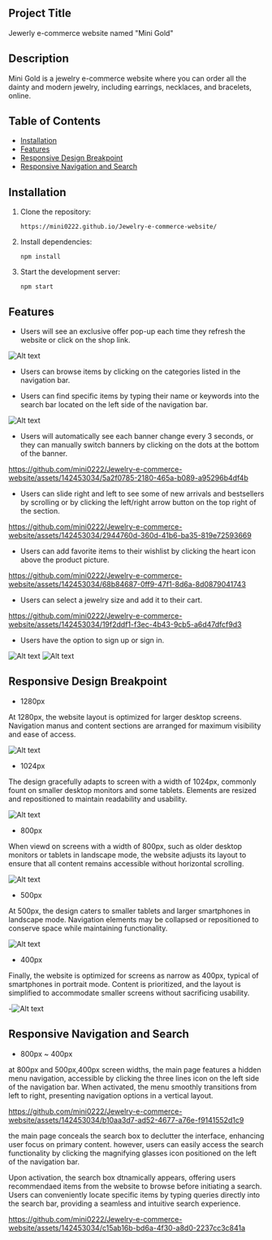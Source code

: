 ## Project Title
Jewerly e-commerce website named "Mini Gold"

## Description
Mini Gold is a jewelry e-commerce website where you can order all the dainty and modern jewelry, including earrings, necklaces, and bracelets, online.

## Table of Contents
- [Installation](#installation)
- [Features](#Features)
- [Responsive Design Breakpoint](#ResponsiveDesignBreakpoint)
- [Responsive Navigation and Search](#ResponsiveNavigationandSearch)

## Installation
1. Clone the repository:
   ```
   https://mini0222.github.io/Jewelry-e-commerce-website/
   ```
   
2. Install dependencies:
   ```
   npm install
   ```
   
3. Start the development server:
   ```
   npm start
   ```

## Features

- Users will see an exclusive offer pop-up each time they refresh the website or click on the shop link.

![Alt text](1.png)

- Users can browse items by clicking on the categories listed in the navigation bar.

- Users can find specific items by typing their name or keywords into the search bar located on the left side of the navigation bar.

![Alt text](3.png)
  
- Users will automatically see each banner change every 3 seconds, or they can manually switch banners by clicking on the dots at the bottom of the banner.

https://github.com/mini0222/Jewelry-e-commerce-website/assets/142453034/5a2f0785-2180-465a-b089-a95296b4df4b

- Users can slide right and left to see some of new arrivals and bestsellers by scrolling or by clicking the left/right arrow button on the top right of the section.

https://github.com/mini0222/Jewelry-e-commerce-website/assets/142453034/2944760d-360d-41b6-ba35-819e72593669

- Users can add favorite items to their wishlist by clicking the heart icon above the product picture.

https://github.com/mini0222/Jewelry-e-commerce-website/assets/142453034/68b84687-0ff9-47f1-8d6a-8d0879041743

- Users can select a jewelry size and add it to their cart.

https://github.com/mini0222/Jewelry-e-commerce-website/assets/142453034/19f2ddf1-f3ec-4b43-9cb5-a6d47dfcf9d3

- Users have the option to sign up or sign in.

![Alt text](8.png)
![Alt text](9.png)


## Responsive Design Breakpoint

- 1280px
  
At 1280px, the website layout is optimized for larger desktop screens.
Navigation manus and content sections are arranged for maximum visibility and ease of access.

![Alt text](1280px.png)

- 1024px

The design gracefully adapts to screen with a width of 1024px,
commonly fount on smaller desktop monitors and some tablets. Elements are resized and repositioned to maintain readability and usability.

![Alt text](1024px.png)

- 800px

When viewd on screens with a width of 800px, such as older desktop monitors or tablets in landscape mode, 
the website adjusts its layout to ensure that all content remains accessible without horizontal scrolling.

![Alt text](800px.png)

- 500px

At 500px, the design caters to smaller tablets and larger smartphones in landscape mode.
Navigation elements may be collapsed or repositioned to conserve space while maintaining functionality.

![Alt text](500px.png)

- 400px

Finally, the website is optimized for screens as narrow as 400px, typical of smartphones in portrait mode.
Content is prioritized, and the layout is simplified to accommodate smaller screens without sacrificing usability.

-![Alt text](400px.png)

## Responsive Navigation and Search

- 800px ~ 400px

at 800px and 500px,400px screen widths, the main page features a hidden menu navigation, accessible by clicking the three lines icon on the left side of the navigation bar. When activated, the menu smoothly transitions from left to right, presenting navigation options in a vertical layout.

https://github.com/mini0222/Jewelry-e-commerce-website/assets/142453034/b10aa3d7-ad52-4677-a76e-f9141552d1c9


the main page conceals the search box to declutter the interface, enhancing user focus on primary content.
however, users can easily access the search functionality by clicking the magnifying glasses icon positioned on the left of the navigation bar.

Upon activation, the search box dtnamically appears, offering users recommendaed items from the website to browse before initiating a search. Users can conveniently locate specific items by typing queries directly into the search bar, providing a seamless and intuitive search experience.

https://github.com/mini0222/Jewelry-e-commerce-website/assets/142453034/c15ab16b-bd6a-4f30-a8d0-2237cc3c841a


  




